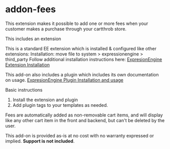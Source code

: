 addon-fees
=============================

This extension makes it possible to add one or more fees when your customer makes a purchase through your cartthrob store. 

 This includes an extension 

This is a standard EE extension  which is installed & configured like other extensions: 
Installation: move file to system > expressionengine > third_party 
Follow additional installation instructions here: 
[ExpresionEngine Extension Installation](http://expressionengine.com/user_guide/cp/add-ons/extension_manager.html)

This add-on also includes a plugin which includes its own documentation on usage. 
[ExpresionEngine Plugin Installation and usage](http://expressionengine.com/user_guide//templates/plugins.html)

Basic instructions
1. Install the extension and plugin
2. Add plugin tags to your templates as needed. 

Fees are automatically added as non-removable cart items, and will display like any other cart item in the front and backend, but can't be deleted by the user. 

This add-on is provided as-is at no cost with no warranty expressed or implied. **Support is not included**. 